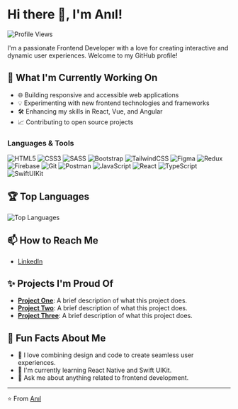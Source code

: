 # Hi there 👋, I'm Anıl!

![Profile Views](https://komarev.com/ghpvc/?username=AnilBurcu&color=blueviolet)

I'm a passionate Frontend Developer with a love for creating interactive and dynamic user experiences. Welcome to my GitHub profile!

## 🔭 What I'm Currently Working On
- 🌐 Building responsive and accessible web applications
- 💡 Experimenting with new frontend technologies and frameworks
- 🛠️ Enhancing my skills in React, Vue, and Angular
- 📈 Contributing to open source projects

### Languages & Tools
![HTML5](https://img.shields.io/badge/-HTML5-E34F26?style=flat&logo=html5&logoColor=white)
![CSS3](https://img.shields.io/badge/-CSS3-1572B6?style=flat&logo=css3&logoColor=white)
![SASS](https://img.shields.io/badge/-SASS-CC6699?style=flat&logo=sass&logoColor=white)
![Bootstrap](https://img.shields.io/badge/-Bootstrap-563D7C?style=flat&logo=bootstrap&logoColor=white)
![TailwindCSS](https://img.shields.io/badge/-TailwindCSS-38B2AC?style=flat&logo=tailwind-css&logoColor=white)
![Figma](https://img.shields.io/badge/-Figma-F24E1E?style=flat&logo=figma&logoColor=white)
![Redux](https://img.shields.io/badge/-Redux-764ABC?style=flat&logo=redux&logoColor=white)
![Firebase](https://img.shields.io/badge/-Firebase-FFCA28?style=flat&logo=firebase&logoColor=black)
![Git](https://img.shields.io/badge/-Git-F05032?style=flat&logo=git&logoColor=white)
![Postman](https://img.shields.io/badge/-Postman-FF6C37?style=flat&logo=postman&logoColor=white)
![JavaScript](https://img.shields.io/badge/-JavaScript-F7DF1E?style=flat&logo=javascript&logoColor=black)
![React](https://img.shields.io/badge/-React-61DAFB?style=flat&logo=react&logoColor=black)
![TypeScript](https://img.shields.io/badge/-TypeScript-007ACC?style=flat&logo=typescript&logoColor=white)
![SwiftUIKit](https://img.shields.io/badge/-SwiftUIKit-FA7343?style=flat&logo=swift&logoColor=white)



## 🏆 Top Languages
![Top Languages](https://github-readme-stats.vercel.app/api/top-langs/?username=AnilBurcu&layout=compact&theme=radical)

## 📫 How to Reach Me
- [LinkedIn](https://www.linkedin.com/in/anil-burcu/)

## ✨ Projects I'm Proud Of
- [**Project One**](https://github.com/AnilBurcu/projectone): A brief description of what this project does.
- [**Project Two**](https://github.com/AnilBurcu/projecttwo): A brief description of what this project does.
- [**Project Three**](https://github.com/AnilBurcu/projectthree): A brief description of what this project does.

## 🚀 Fun Facts About Me
- 🎨 I love combining design and code to create seamless user experiences.
- 🌱 I'm currently learning React Native and Swift UIKit.
- 💬 Ask me about anything related to frontend development.

---

⭐️ From [Anıl](https://github.com/AnilBurcu)
